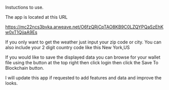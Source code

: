 Instuctions to use.

The app is located at this URL
    
https://mc22ncs3bvka.arweave.net/O6fzQRjCpTAO8KB9C0LZQYPQaSzEhKw0xT1QjjaA9Es

If you only want to get the weather just input your zip code or city. You can also include your 2 digit country code like this New York,US

If you would like to save the displayed data you can browse for your wallet file using the button at the top right then click login then click the Save To Blockchain button.

I will update this app if requested to add features and data and improve the looks.
